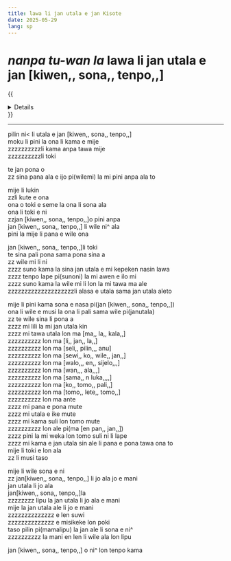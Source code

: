 ```yaml
---
title: lawa li jan utala e jan Kisote
date: 2025-05-29
lang: sp
---
```


# _nanpa tu-wan la_ lawa li jan utala e jan [kiwen,, sona,, tenpo,,]

{{<details title="sona namako">}}
_tenpo pana la_ suno nanpa luka-luka la mun nanpa luka tu-wan la sike nanpa owe mute2 wan  
_kon lipu la_ mi toki+pona e lipu [DON QUIJOTE DE LA MANCHA] pi(kon [sewi,,, ante,,,,]) tan toki [en pan,,, jo,,] 
{{</details>}}

---

pilin ni< li utala e jan [kiwen,, sona,, tenpo,,]  
moku li pini la ona li kama e mije  
zzzzzzzzzzli kama anpa tawa mije  
zzzzzzzzzzli toki

te jan pona o  
zz sina pana ala e ijo pi(wilemi) la mi pini anpa ala to  

mije li lukin  
zzli kute e ona  
ona o toki e seme la ona li sona ala  
ona li toki e ni  
zzjan [kiwen,, sona,, tenpo,,]o pini anpa  
jan [kiwen,, sona,, tenpo,,] li wile ni^ ala  
pini la mije li pana e wile ona  

jan [kiwen,, sona,, tenpo,,]li toki  
te sina pali pona sama pona sina a  
zz wile mi li ni  
zzzz suno kama la sina jan utala e mi kepeken nasin lawa  
zzzz tenpo lape pi(sunoni) la mi awen e ilo mi  
zzzz suno kama la wile mi li lon la mi tawa ma ale  
zzzzzzzzzzzzzzzzzzzzli alasa e utala sama jan utala aleto  

mije li pini kama sona e nasa pi(jan [kiwen,, sona,, tenpo,,])  
ona li wile e musi la ona li pali sama wile pi(janutala)  
zz te wile sina li pona a  
zzzz mi lili la mi jan utala kin  
zzzz mi tawa utala lon ma [ma,, la,, kala,,]  
zzzzzzzzzz lon ma [li,, jan,, la,,]  
zzzzzzzzzz lon ma [seli,, pilin,,, anu]  
zzzzzzzzzz lon ma [sewi,, ko,, wile,, jan,,]  
zzzzzzzzzz lon ma [walo,,, en,, sijelo,,,]  
zzzzzzzzzz lon ma [wan,,, ala,,,]  
zzzzzzzzzz lon ma [sama,, n luka,,,,]  
zzzzzzzzzz lon ma [ko,, tomo,, pali,,]  
zzzzzzzzzz lon ma [tomo,, lete,, tomo,,]  
zzzzzzzzzz lon ma ante  
zzzz mi pana e pona mute  
zzzz mi utala e ike mute  
zzzz mi kama suli lon tomo mute  
zzzzzzzzzz lon ale pi(ma [en pan,, jan,,])  
zzzz pini la mi weka lon tomo suli ni li lape  
zzzz mi kama e jan utala sin ale li pana e pona tawa ona to  
mije li toki e lon ala  
zz li musi taso  

mije li wile sona e ni  
zz jan[kiwen,, sona,, tenpo,,] li jo ala jo e mani  
jan utala li jo ala  
jan[kiwen,, sona,, tenpo,,]la  
zzzzzzzz lipu la jan utala li jo ala e mani  
mije la jan utala ale li jo e mani  
zzzzzzzzzzzzzz e len suwi  
zzzzzzzzzzzzzz e misikeke lon poki  
taso pilin pi(mamalipu) la jan ale li sona e ni^  
zzzzzzzzzz la mani en len li wile ala lon lipu  

jan [kiwen,, sona,, tenpo,,] o ni^ lon tenpo kama  
